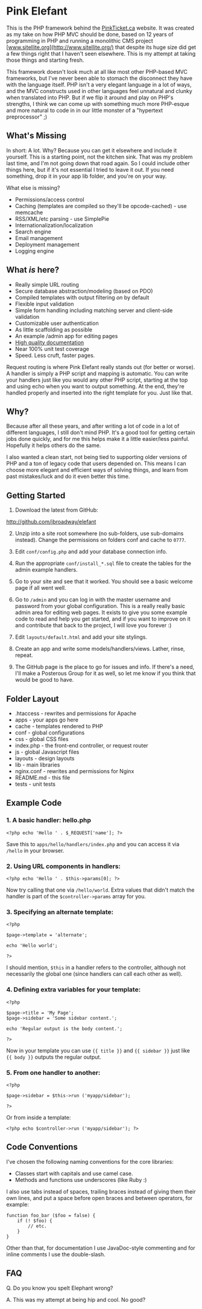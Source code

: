 # Pink Elefant

This is the PHP framework behind the [PinkTicket.ca](http://www.pinkticket.ca/)
website. It was created as my take on how PHP MVC should be done, based on
12 years of programming in PHP and running a monolithic CMS project
[www.sitellite.org](http://www.sitellite.org/) that despite its huge size
did get a few things right that I haven't seen elsewhere. This is my attempt
at taking those things and starting fresh.

This framework doesn't look much at all like most other PHP-based MVC
frameworks, but I've never been able to stomach the disconnect they have with
the language itself. PHP isn't a very elegant language in a lot of ways, and
the MVC constructs used in other languages feel unnatural and clunky
when translated into PHP. But if we flip it around and play on PHP's
strengths, I think we can come up with something much more PHP-esque and
more natural to code in in our little monster of a "hypertext preprocessor" ;)

## What's Missing

In short: A lot. Why? Because you can get it elsewhere and include it
yourself. This is a starting point, not the kitchen sink. That was my
problem last time, and I'm not going down that road again. So I could
include other things here, but if it's not essential I tried to leave
it out. If you need something, drop it in your app lib folder, and
you're on your way.

What else is missing?

* Permissions/access control
* Caching (templates are compiled so they'll be opcode-cached) - use memcache
* RSS/XML/etc parsing - use SimplePie
* Internationalization/localization
* Search engine
* Email management
* Deployment management
* Logging engine

## What *is* here?

* Really simple URL routing
* Secure database abstraction/modeling (based on PDO)
* Compiled templates with output filtering *on* by default
* Flexible input validation
* Simple form handling including matching server and client-side validation
* Customizable user authentication
* As little scaffolding as possible
* An example /admin app for editing pages
* [High quality documentation](https://github.com/jbroadway/elefant/wiki)
* Near 100% unit test coverage
* Speed. Less cruft, faster pages.

Request routing is where Pink Elefant really stands out (for better or worse).
A handler is simply a PHP script and mapping is automatic. You can write your
handlers just like you would any other PHP script, starting at the top and
using echo when you want to output something. At the end, they're handled
properly and inserted into the right template for you. Just like that.

## Why?

Because after all these years, and after writing a lot of code in a lot of
different languages, I still don't mind PHP. It's a good tool for getting
certain jobs done quickly, and for me this helps make it a little easier/less
painful. Hopefully it helps others do the same.

I also wanted a clean start, not being tied to supporting older versions of
PHP and a ton of legacy code that users depended on. This means I can choose
more elegant and efficient ways of solving things, and learn from past
mistakes/luck and do it even better this time.

## Getting Started

1. Download the latest from GitHub:

http://github.com/jbroadway/elefant

2. Unzip into a site root somewhere (no sub-folders, use sub-domains instead).
Change the permissions on folders conf and cache to `0777`.

3. Edit `conf/config.php` and add your database connection info.

4. Run the appropriate `conf/install_*.sql` file to create the tables for the
admin example handlers.

5. Go to your site and see that it worked. You should see a basic welcome page
if all went well.

6. Go to `/admin` and you can log in with the master username and password
from your global configuration. This is a really really basic admin area for
editing web pages. It exists to give you some example code to read and help
you get started, and if you want to improve on it and contribute that back to
the project, I will love you forever :)

7. Edit `layouts/default.html` and add your site stylings.

8. Create an app and write some models/handlers/views. Lather, rinse, repeat.

9. The GitHub page is the place to go for issues and info. If there's a need,
I'll make a Posterous Group for it as well, so let me know if you think that
would be good to have.

## Folder Layout

* .htaccess - rewrites and permissions for Apache
* apps - your apps go here
* cache - templates rendered to PHP
* conf - global configurations
* css - global CSS files
* index.php - the front-end controller, or request router
* js - global Javascript files
* layouts - design layouts
* lib - main libraries
* nginx.conf - rewrites and permissions for Nginx
* README.md - this file
* tests - unit tests

## Example Code

### 1. A basic handler: hello.php

	<?php echo 'Hello ' . $_REQUEST['name']; ?>

Save this to `apps/hello/handlers/index.php` and you can access it via `/hello` in your
browser.

### 2. Using URL components in handlers:

	<?php echo 'Hello ' . $this->params[0]; ?>

Now try calling that one via `/hello/world`. Extra values that didn't match the
handler is part of the `$controller->params` array for you.

### 3. Specifying an alternate template:

	<?php
	
	$page->template = 'alternate';
	
	echo 'Hello world';
	
	?>

I should mention, `$this` in a handler refers to the controller, although not
necessarily the global one (since handlers can call each other as well).

### 4. Defining extra variables for your template:

	<?php
	
	$page->title = 'My Page';
	$page->sidebar = 'Some sidebar content.';
	
	echo 'Regular output is the body content.';
	
	?>

Now in your template you can use `{{ title }}` and `{{ sidebar }}` just like
`{{ body }}` outputs the regular output.

### 5. From one handler to another:

	<?php
	
	$page->sidebar = $this->run ('myapp/sidebar');
	
	?>

Or from inside a template:

	<?php echo $controller->run ('myapp/sidebar'); ?>

## Code Conventions

I've chosen the following naming conventions for the core libraries:

* Classes start with capitals and use camel case.
* Methods and functions use underscores (like Ruby :)

I also use tabs instead of spaces, trailing braces instead of giving them
their own lines, and put a space before open braces and between operators,
for example:

	function foo_bar ($foo = false) {
		if (! $foo) {
			// etc.
		}
	}

Other than that, for documentation I use JavaDoc-style commenting and for
inline comments I use the double-slash.

## FAQ

Q. Do you know you spelt Elephant wrong?

A. This was my attempt at being hip and cool. No good?
